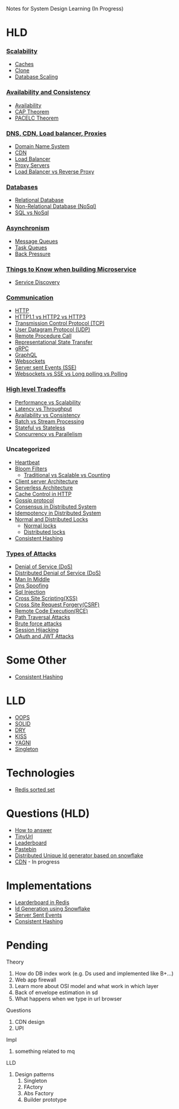 Notes for System Design Learning (In Progress)

# HLD

### [Scalability](premier/Scalability.md)

- [Caches](premier/Scalability-files/Caches.md)
- [Clone](premier/Scalability-files/Clone.md)
- [Database Scaling](premier/Scalability-files/Database-Scaling.md)

### [Availability and Consistency](premier/Availability-Consistency.md)

- [Availability](premier/Availability-Consistency.md#availability)
- [CAP Theorem](premier/Availability-Consistency.md#cap-theorem)
- [PACELC Theorem](premier/Availability-Consistency.md#pacelc-theorem)

### [DNS, CDN, Load balancer, Proxies](premier/DNS-CDN-Load_balancer-Proxies.md)

- [Domain Name System](premier/DNS-CDN-Load_balancer-Proxies.md#domain-name-system)
- [CDN](premier/DNS-CDN-Load_balancer-Proxies.md#cdn)
- [Load Balancer](premier/DNS-CDN-Load_balancer-Proxies.md#load-balancer)
- [Proxy Servers](premier/DNS-CDN-Load_balancer-Proxies.md#proxy-servers)
- [Load Balancer vs Reverse Proxy](premier/DNS-CDN-Load_balancer-Proxies.md#load-balancer-vs-reverse-proxy)

### [Databases](premier/Databases.md)

- [Relational Database](premier/Databases.md#relational-database)
- [Non-Relational Database (NoSql)](premier/Databases.md#non-relational-database-nosql)
- [SQL vs NoSql](premier/Databases.md#sql-vs-nosql)

### [Asynchronism](premier/Asynchronism.md)

- [Message Queues](premier/Scalability-files/Message-Queue.md)
- [Task Queues](premier/Scalability-files/Task-Queue.md)
- [Back Pressure](premier/Asynchronism.md#back-pressure)

### [Things to Know when building Microservice](premier/Things-to-Know-when-building-Microservice.md)

- [Service Discovery](premier/Things-to-Know-when-building-Microservice.md#service-discovery)

### [Communication](premier/Communication.md)

- [HTTP](premier/Communication.md#http)
- [HTTP1.1 vs HTTP2 vs HTTP3](premier/Communication.md#http11-vs-http2-vs-http3)
- [Transmission Control Protocol (TCP)](premier/Communication.md#transmission-control-protocol-tcp)
- [User Datagram Protocol (UDP)](premier/Communication.md#user-datagram-protocol-udp)
- [Remote Procedure Call](premier/Communication.md#remote-procedure-call-rpc)
- [Representational State Transfer](premier/Communication.md#representational-state-transfer-rest)
- [gRPC](premier/Communication.md#google-remote-procedure-callgrpc)
- [GraphQL](premier/Communication.md#graphql)
- [Websockets](premier/Communication.md#websockets)
- [Server sent Events (SSE)](premier/Communication.md#server-sent-events-sse)
- [Websockets vs SSE vs Long polling vs Polling](premier/Communication.md#websocket-vs-sse-vs-long-polling-vs-polling)

### [High level Tradeoffs](premier/High-level-tradeoffs.md)

- [Performance vs Scalability](premier/High-level-tradeoffs.md#performance-vs-scalability)
- [Latency vs Throughput](premier/High-level-tradeoffs.md#latency-vs-throughput)
- [Availability vs Consistency](premier/High-level-tradeoffs.md#availability-vs-consistency---see-in-page-availability-and-consistency)
- [Batch vs Stream Processing](premier/High-level-tradeoffs.md#batch-vs-stream-processing)
- [Stateful vs Stateless](premier/High-level-tradeoffs.md#stateful-vs-stateless-design)
- [Concurrency vs Parallelism](premier/High-level-tradeoffs.md#concurrency-vs-parallelism)

### Uncategorized

- [Heartbeat](premier/Uncategorized/Heartbeat.md)
- [Bloom Filters](premier/Uncategorized/Bloom-filters.md)
  - [Traditional vs Scalable vs Counting](/premier/Uncategorized/Bloom-filters.md#traditional-vs-counting-vs-scalable-bloom-filter)
- [Client server Architecture](premier/Uncategorized/client-server-architecture.md)
- [Serverless Architecture](premier/Uncategorized/serverless-arch.md)
- [Cache Control in HTTP](premier/Uncategorized/browser-cache-control.md)
- [Gossip protocol](premier/Uncategorized/gossip-protocol.md)
- [Consensus in Distributed System](premier/Uncategorized/consensus-in-ds.md)
- [Idempotency in Distributed System](premier/Uncategorized/Idempotency.md)
- [Normal and Distributed Locks](premier/Uncategorized/distributed-locks.md)
  - [Normal locks](premier/Uncategorized/distributed-locks.md#normal-locking-single-node-locking)
  - [Distributed locks](premier/Uncategorized/distributed-locks.md#distributed-locking-multi-node-locking)
- [Consistent Hashing](premier/Uncategorized/consistent-hashing.md)

### [Types of Attacks](premier/attacks.md)

- [Denial of Service (DoS)](premier/attacks.md#denial-of-a-service-dos)
- [Distributed Denial of Service (DoS)](premier/attacks.md#distributed-denial-of-a-service-ddos)
- [Man In Middle](premier/attacks.md#main-in-the-middle-mitm)
- [Dns Spoofing](premier/attacks.md#dns-spoofing)
- [Sql Injection](premier/attacks.md#sql-injection)
- [Cross Site Scripting(XSS)](premier/attacks.md#cross-site-scripting-xss)
- [Cross Site Request Forgery(CSRF)](premier/attacks.md#cross-site-request-forgery-csrf)
- [Remote Code Execution(RCE)](premier/attacks.md#remote-code-execution)
- [Path Traversal Attacks](premier/attacks.md#path-traversal-attack)
- [Brute force attacks](premier/attacks.md#brute-force-attack)
- [Session Hijacking](premier/attacks.md#session-hijacking)
- [OAuth and JWT Attacks](premier/attacks.md#oauth-and-jwt-attacks)

# Some Other

- [Consistent Hashing](gaurav-sen/Part1.md#consistent-hashing-link)

# LLD

- [OOPS](lld/oop.md)
- [SOLID](lld/solid.md)
- [DRY](lld/solid.md#dry-dont-repeat-yourself)
- [KISS](lld/solid.md#kiss-keep-it-simple-stupid)
- [YAGNI](lld/solid.md#yagni-you-arent-gonna-need-it)
- [Singleton](lld/singleton.md)

# Technologies

- [Redis sorted set](Technologies/redis-sorted-set.md)

# Questions (HLD)

- [How to answer](Questions/steps-to-answer-sd.md)
- [TinyUrl](Questions/TinyUrl.md)
- [Leaderboard](Questions/leader-board.md)
- [Pastebin](Questions/pastebin.md)
- [Distributed Unique Id generator based on snowflake](Questions/snowflake.md)
- [CDN](Questions/cdn.md) - In progress

# Implementations

- [Learderboard in Redis](https://github.com/Ayush-k-Shukla/leaderboard-redis)
- [Id Generation using Snowflake](https://github.com/Ayush-k-Shukla/small-dev-projects/tree/main/3.%20snowflake-id)
- [Server Sent Events](https://github.com/Ayush-k-Shukla/small-dev-projects/tree/main/5.%20server-sent-events)
- [Consistent Hashing](https://github.com/Ayush-k-Shukla/small-dev-projects/tree/main/6.%20consistent-hashing)

# Pending

Theory

1. How do DB index work (e.g. Ds used and implemented like B+...)
2. Web app firewall
3. Learn more about OSI model and what work in which layer
4. Back of envelope estimation in sd
5. What happens when we type in url browser

Questions

1. CDN design
2. UPI

Impl

1. something related to mq

LLD

1. Design patterns
   1. Singleton
   2. FActory
   3. Abs Factory
   4. Builder prototype
